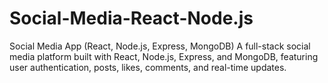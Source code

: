 # Social-Media-React-Node.js
Social Media App (React, Node.js, Express, MongoDB) A full-stack social media platform built with React, Node.js, Express, and MongoDB, featuring user authentication, posts, likes, comments, and real-time updates.
